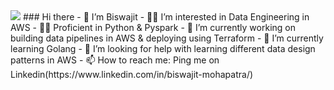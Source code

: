 <img src = "https://cdn.filestackcontent.com/auto_image/resize=width:750,height:400,fit:crop/compress/cache=expiry:max/19yaFBtDR6q4iapS9sEi">
### Hi there 
- 👋 I’m Biswajit
- 🕵️‍♂️ I’m interested in Data Engineering in AWS 
- 👨‍🎓 Proficient in Python & Pyspark
- 🔭 I’m currently working on building data pipelines in AWS & deploying using Terraform
- 🌱 I’m currently learning Golang
- 🤔 I’m looking for help with learning different data design patterns in AWS
- 📫 How to reach me: Ping me on Linkedin(https://www.linkedin.com/in/biswajit-mohapatra/)
